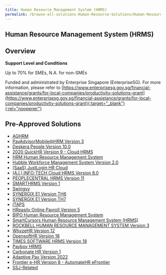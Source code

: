 ```yaml
---
title: Human Resource Management System (HRMS)
permalink: /browse-all-solutions-Human-Resource-Solutions/Human-Resource-Management-System--HRMS-
---
```


## Human Resource Management System (HRMS)
## Overview

**Support Level and Conditions**

Up to 70% for SMEs, N.A. for non-SMEs

Funded and administrated by Enterprise Singapore (EnterpriseSG). For more information, please refer to [https://www.enterprisesg.gov.sg/financial-assistance/grants/for-local-companies/productivity-solutions-grant](https://www.enterprisesg.gov.sg/financial-assistance/grants/for-local-companies/productivity-solutions-grant){:target="_blank"}{:rel="noopener"}

## Pre-Approved Solutions

- <a href='/productivity-solutions-grant/solutionrepo/solution125' target='_blank'>AGHRM</a><br>
- <a href='/productivity-solutions-grant/solutionrepo/solution259' target='_blank'>PayAdvisorMobile@HRM Version 3</a><br>
- <a href='/productivity-solutions-grant/solutionrepo/solution349' target='_blank'>Deskera People Version 10.0</a><br>
- <a href='/productivity-solutions-grant/solutionrepo/solution376' target='_blank'>2020 QuickHR Version 9 - Cloud HRMS</a><br>
- <a href='/productivity-solutions-grant/solutionrepo/solution450' target='_blank'>HRM Human Resource Management System</a><br>
- <a href='/productivity-solutions-grant/solutionrepo/solution455' target='_blank'>Hubble Workforce Management System Version 2.0</a><br>
- <a href='/productivity-solutions-grant/solutionrepo/solution531' target='_blank'>(SaaS) JustLogin HR Cloud</a><br>
- <a href='/productivity-solutions-grant/solutionrepo/solution1092' target='_blank'>(A.I.) INFO-TECH Cloud HRMS Version 8.0</a><br>
- <a href='/productivity-solutions-grant/solutionrepo/solution1289' target='_blank'>PEOPLECENTRAL HRMS Version 11</a><br>
- <a href='/productivity-solutions-grant/solutionrepo/solution1346' target='_blank'>SMARTHRMS Version 1</a><br>
- <a href='/productivity-solutions-grant/solutionrepo/solution1453' target='_blank'>Swingvy</a><br>
- <a href='/productivity-solutions-grant/solutionrepo/solution2257' target='_blank'>SYNERGIX E1 Version TH6</a><br>
- <a href='/productivity-solutions-grant/solutionrepo/solution2258' target='_blank'>SYNERGIX E1 Version TH7</a><br>
- <a href='/productivity-solutions-grant/solutionrepo/solution2345' target='_blank'>ITAPS</a><br>
- <a href='/productivity-solutions-grant/solutionrepo/solution2365' target='_blank'>HReasily Online Payroll Version 5</a><br>
- <a href='/productivity-solutions-grant/solutionrepo/solution2370' target='_blank'>BIPO Human Resource Management System</a><br>
- <a href='/productivity-solutions-grant/solutionrepo/solution2395' target='_blank'>SmartCursors Human Resource Management System (HRMS)</a><br>
- <a href='/productivity-solutions-grant/solutionrepo/solution2682' target='_blank'>ROCKBELL HUMAN RESOURCE MANAGEMENT SYSTEM Version 3</a><br>
- <a href='/productivity-solutions-grant/solutionrepo/solution2739' target='_blank'>WhyzeHR Version 12</a><br>
- <a href='/productivity-solutions-grant/solutionrepo/solution2792' target='_blank'>OpensoftHR Version 18</a><br>
- <a href='/productivity-solutions-grant/solutionrepo/solution2802' target='_blank'>TIMES SOFTWARE HRMS Version 18</a><br>
- <a href='/productivity-solutions-grant/solutionrepo/solution2820' target='_blank'>Payboy HRMS</a><br>
- <a href='/productivity-solutions-grant/solutionrepo/solution2866' target='_blank'>Carbonate HR Version 1</a><br>
- <a href='/productivity-solutions-grant/solutionrepo/solution2894' target='_blank'>Adaptive Pay Version 2022</a><br>
- <a href='/productivity-solutions-grant/solutionrepo/solution2924' target='_blank'>Frontier e-HR Version 8 - AutomateHR eFrontier</a><br>
- <a href='/productivity-solutions-grant/solutionrepo/solution3178' target='_blank'>SSJ-Related</a><br>
